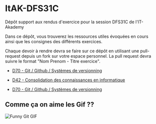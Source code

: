 # ItAK-DFS31C

Dépôt support aux rendus d'exercice pour la session DFS31C de l'IT-Akademy

Dans ce dépôt, vous trouverez les ressources utiles évoquées en cours ainsi que les consignes des différents exercices.

Chaque devoir à rendre devra se faire sur ce dépôt en utilisant une pull-request depuis un fork sur votre espace personnel.
La pull request devra suivre le format "Nom Prenom - Titre exercice".


 - [D70 - Git / Github / Systèmes de versionning](D70_Git/README.md)
  - [D42 - Consolidation des connaissances en informatique](D42_Consolidation_info/README.md)

  - [D70 - Git / Github / Systèmes de versionning](D70_Git/Exercices.md)

## Comme ça on aime les Gif ??

![Funny Git GIF](https://media1.tenor.com/m/dl0pqo_s7UMAAAAC/ray-ray-charles.gif)

